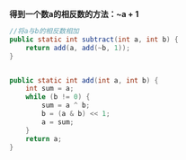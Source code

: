 **得到一个数a的相反数的方法：~a + 1**     

``` java
//将a与b的相反数相加
public static int subtract(int a, int b) {
	return add(a, add(~b, 1));
}


public static int add(int a, int b) {
    int sum = a;
    while (b != 0) {
        sum = a ^ b;
        b = (a & b) << 1;
        a = sum;
    }
    return a;
}
```

